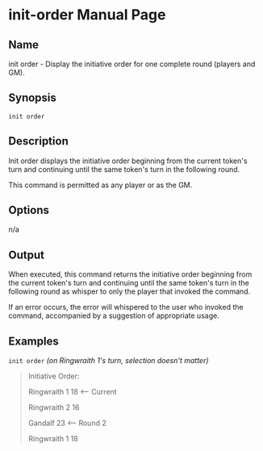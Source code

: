 
# init-order Manual Page

## Name

init order - Display the initiative order for one complete round (players and GM).

## Synopsis

```
init order
```

## Description

Init order displays the initiative order beginning from the current token's turn and continuing until the same token's turn in the following round.

This command is permitted as any player or as the GM.

## Options

n/a

## Output

When executed, this command returns the initiative order beginning from the current token's turn and continuing until the same token's turn in the following round as whisper to only the player that invoked the command.

If an error occurs, the error will whispered to the user who invoked the command, accompanied by a suggestion of appropriate usage.

## Examples

```init order``` *(on Ringwraith 1's turn, selection doesn't matter)*

> Initiative Order: 
>
> Ringwraith 1    18  <-- Current
> 
> Ringwraith 2    16
> 
> Gandalf         23  <-- Round 2
>
> Ringwraith 1    18